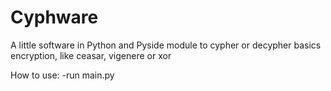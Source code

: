 Cyphware
========

A little software in Python and Pyside module to cypher or decypher basics encryption, like ceasar, vigenere or xor

How to use:
-run main.py
